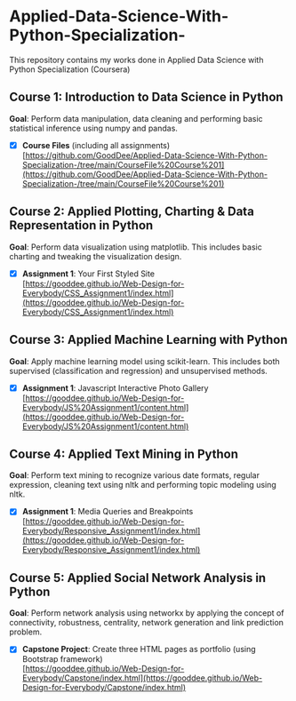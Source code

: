 # Applied-Data-Science-With-Python-Specialization-
This repository contains my works done in Applied Data Science with Python Specialization (Coursera)

## Course 1: Introduction to Data Science in Python
**Goal**: Perform data manipulation, data cleaning and performing basic statistical inference using numpy and pandas.
- [x] **Course Files** (including all assignments)
[https://github.com/GoodDee/Applied-Data-Science-With-Python-Specialization-/tree/main/CourseFile%20Course%201](https://github.com/GoodDee/Applied-Data-Science-With-Python-Specialization-/tree/main/CourseFile%20Course%201)

## Course 2: Applied Plotting, Charting & Data Representation in Python
**Goal**: Perform data visualization using matplotlib. This includes basic charting and tweaking the visualization design.
- [x] **Assignment 1**: Your First Styled Site  
[https://gooddee.github.io/Web-Design-for-Everybody/CSS_Assignment1/index.html](https://gooddee.github.io/Web-Design-for-Everybody/CSS_Assignment1/index.html)  

## Course 3: Applied Machine Learning with Python
**Goal**: Apply machine learning model using scikit-learn. This includes both supervised (classification and regression) and unsupervised methods.
- [x] **Assignment 1**: Javascript Interactive Photo Gallery  
[https://gooddee.github.io/Web-Design-for-Everybody/JS%20Assignment1/content.html](https://gooddee.github.io/Web-Design-for-Everybody/JS%20Assignment1/content.html)  

## Course 4: Applied Text Mining in Python
**Goal**: Perform text mining to recognize various date formats, regular expression, cleaning text using nltk and performing topic modeling using nltk.
- [x] **Assignment 1**: Media Queries and Breakpoints  
[https://gooddee.github.io/Web-Design-for-Everybody/Responsive_Assignment1/index.html](https://gooddee.github.io/Web-Design-for-Everybody/Responsive_Assignment1/index.html)  
 
## Course 5: Applied Social Network Analysis in Python
**Goal**: Perform network analysis using networkx by applying the concept of connectivity, robustness, centrality, network generation and link prediction problem. 
- [x] **Capstone Project**: Create three HTML pages as portfolio (using Bootstrap framework)  
[https://gooddee.github.io/Web-Design-for-Everybody/Capstone/index.html](https://gooddee.github.io/Web-Design-for-Everybody/Capstone/index.html)  
